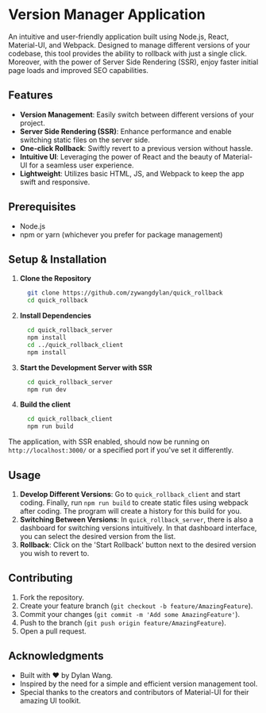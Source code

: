 # Version Manager Application

An intuitive and user-friendly application built using Node.js, React, Material-UI, and Webpack. Designed to manage different versions of your codebase, this tool provides the ability to rollback with just a single click. Moreover, with the power of Server Side Rendering (SSR), enjoy faster initial page loads and improved SEO capabilities.

## Features

- **Version Management**: Easily switch between different versions of your project.
- **Server Side Rendering (SSR)**: Enhance performance and enable switching static files on the server side.
- **One-click Rollback**: Swiftly revert to a previous version without hassle.
- **Intuitive UI**: Leveraging the power of React and the beauty of Material-UI for a seamless user experience.
- **Lightweight**: Utilizes basic HTML, JS, and Webpack to keep the app swift and responsive.

## Prerequisites

- Node.js
- npm or yarn (whichever you prefer for package management)

## Setup & Installation

1. **Clone the Repository**
   ```bash
     git clone https://github.com/zywangdylan/quick_rollback
     cd quick_rollback
   ```

2. **Install Dependencies**
   ```bash
     cd quick_rollback_server
     npm install
     cd ../quick_rollback_client
     npm install
   ```

3. **Start the Development Server with SSR**
   ```bash
     cd quick_rollback_server
     npm run dev
   ```
   
4. **Build the client**
   ```bash
     cd quick_rollback_client
     npm run build
   ```

The application, with SSR enabled, should now be running on `http://localhost:3000/` or a specified port if you've set it differently.

## Usage

1. **Develop Different Versions**: Go to `quick_rollback_client` and start coding. Finally, run `npm run build` to create static files using webpack after coding. The program will create a history for this build for you.
2. **Switching Between Versions**: In `quick_rollback_server`, there is also a dashboard for switching versions intuitively. In that dashboard interface, you can select the desired version from the list.
3. **Rollback**: Click on the 'Start Rollback' button next to the desired version you wish to revert to.

## Contributing

1. Fork the repository.
2. Create your feature branch (`git checkout -b feature/AmazingFeature`).
3. Commit your changes (`git commit -m 'Add some AmazingFeature'`).
4. Push to the branch (`git push origin feature/AmazingFeature`).
5. Open a pull request.

## Acknowledgments

- Built with ❤️ by Dylan Wang.
- Inspired by the need for a simple and efficient version management tool.
- Special thanks to the creators and contributors of Material-UI for their amazing UI toolkit.
